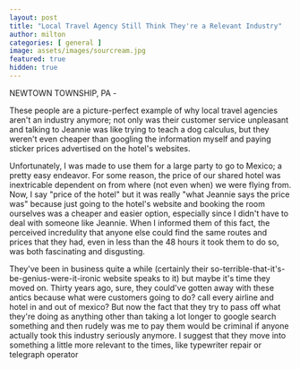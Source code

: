 ```yaml
---
layout: post
title: "Local Travel Agency Still Think They're a Relevant Industry"
author: milton
categories: [ general ]
image: assets/images/sourcream.jpg
featured: true
hidden: true
---
```


NEWTOWN TOWNSHIP, PA - 




These people are a picture-perfect example of why local travel agencies aren't an industry anymore; not only was their customer service unpleasant and talking to Jeannie was like trying to teach a dog calculus, but they weren't even cheaper than googling the information myself and paying sticker prices advertised on the hotel's websites.

Unfortunately, I was made to use them for a large party to go to Mexico; a pretty easy endeavor. For some reason, the price of our shared hotel was inextricable dependent on from where (not even when) we were flying from. Now, I say "price of the hotel" but it was really "what Jeannie says the price was" because just going to the hotel's website and booking the room ourselves was a cheaper and easier option, especially since I didn't have to deal with someone like Jeannie. When I informed them of this fact, the perceived incredulity that anyone else could find the same routes and prices that they had, even in less than the 48 hours it took them to do so, was both fascinating and disgusting. 

They've been in business quite a while (certainly their so-terrible-that-it's-be-genius-were-it-ironic website speaks to it) but maybe it's time they moved on. Thirty years ago, sure, they could've gotten away with these antics because what were customers going to do? call every airline and hotel in and out of mexico? But now the fact that they try to pass off what they're doing as anything other than taking a lot longer to google search something and then rudely was me to pay them would be criminal if anyone actually took this industry seriously anymore. I suggest that they move into something a little more relevant to the times, like typewriter repair or telegraph operator